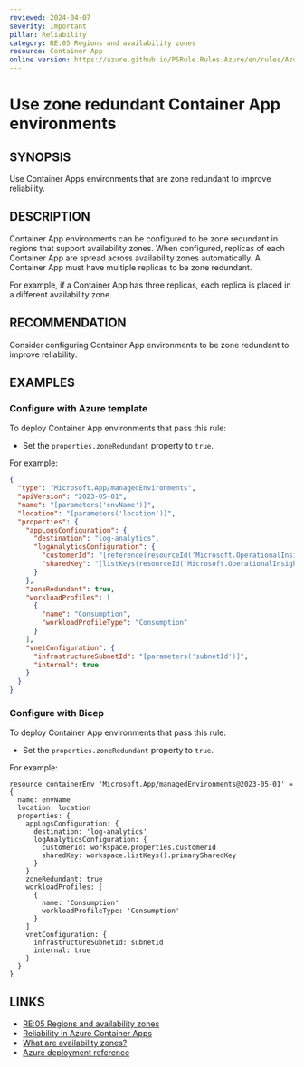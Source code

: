 ```yaml
---
reviewed: 2024-04-07
severity: Important
pillar: Reliability
category: RE:05 Regions and availability zones
resource: Container App
online version: https://azure.github.io/PSRule.Rules.Azure/en/rules/Azure.ContainerApp.AvailabilityZone/
---
```


# Use zone redundant Container App environments

## SYNOPSIS

Use Container Apps environments that are zone redundant to improve reliability.

## DESCRIPTION

Container App environments can be configured to be zone redundant in regions that support availability zones.
When configured, replicas of each Container App are spread across availability zones automatically.
A Container App must have multiple replicas to be zone redundant.

For example, if a Container App has three replicas, each replica is placed in a different availability zone.

## RECOMMENDATION

Consider configuring Container App environments to be zone redundant to improve reliability.

## EXAMPLES

### Configure with Azure template

To deploy Container App environments that pass this rule:

- Set the `properties.zoneRedundant` property to `true`.

For example:

```json
{
  "type": "Microsoft.App/managedEnvironments",
  "apiVersion": "2023-05-01",
  "name": "[parameters('envName')]",
  "location": "[parameters('location')]",
  "properties": {
    "appLogsConfiguration": {
      "destination": "log-analytics",
      "logAnalyticsConfiguration": {
        "customerId": "[reference(resourceId('Microsoft.OperationalInsights/workspaces', parameters('workspaceId')), '2022-10-01').customerId]",
        "sharedKey": "[listKeys(resourceId('Microsoft.OperationalInsights/workspaces', parameters('workspaceId')), '2022-10-01').primarySharedKey]"
      }
    },
    "zoneRedundant": true,
    "workloadProfiles": [
      {
        "name": "Consumption",
        "workloadProfileType": "Consumption"
      }
    ],
    "vnetConfiguration": {
      "infrastructureSubnetId": "[parameters('subnetId')]",
      "internal": true
    }
  }
}
```

### Configure with Bicep

To deploy Container App environments that pass this rule:

- Set the `properties.zoneRedundant` property to `true`.

For example:

```bicep
resource containerEnv 'Microsoft.App/managedEnvironments@2023-05-01' = {
  name: envName
  location: location
  properties: {
    appLogsConfiguration: {
      destination: 'log-analytics'
      logAnalyticsConfiguration: {
        customerId: workspace.properties.customerId
        sharedKey: workspace.listKeys().primarySharedKey
      }
    }
    zoneRedundant: true
    workloadProfiles: [
      {
        name: 'Consumption'
        workloadProfileType: 'Consumption'
      }
    ]
    vnetConfiguration: {
      infrastructureSubnetId: subnetId
      internal: true
    }
  }
}
```

<!-- external:avm avm/res/app/managed-environment:0.8.0 zoneRedundant -->

## LINKS

- [RE:05 Regions and availability zones](https://learn.microsoft.com/azure/well-architected/reliability/regions-availability-zones)
- [Reliability in Azure Container Apps](https://learn.microsoft.com/azure/reliability/reliability-azure-container-apps#availability-zone-support)
- [What are availability zones?](https://learn.microsoft.com/azure/reliability/availability-zones-overview)
- [Azure deployment reference](https://learn.microsoft.com/azure/templates/microsoft.app/containerapps)
